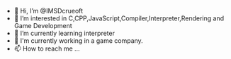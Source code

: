 - 👋 Hi, I’m @IMSDcrueoft
- 👀 I’m interested in C,CPP,JavaScript,Compiler,Interpreter,Rendering and Game Development
- 🌱 I’m currently learning interpreter
- 💞️ I'm currently working in a game company.
- 📫 How to reach me ...

<!---
IMSDcrueoft/IMSDcrueoft is a ✨ special ✨ repository because its `README.md` (this file) appears on your GitHub profile.
You can click the Preview link to take a look at your changes.
--->
